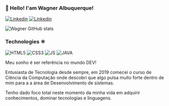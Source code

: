 ### 👋 Hello! I'am Wagner Albuquerque! 



[![Linkedin](https://img.shields.io/badge/LinkedIn-0077B5?style=for-the-badge&logo=linkedin&logoColor=white)](https://www.linkedin.com/in/wagner-albuquerque-98335015b/)
[![Linkedin](https://img.shields.io/badge/Instagram-E4405F?style=for-the-badge&logo=instagram&logoColor=white)](https://www.instagram.com/wagneralbuquerque_/)

![Wagner GitHub stats](https://github-readme-stats.vercel.app/api?username=wagneralbuquerque&count_private=true&theme=dracula)

### Technologies ⚛️

![HTML5](https://img.shields.io/badge/HTML5-E34F26?style=for-the-badge&logo=html5&logoColor=white)
![CSS3](https://img.shields.io/badge/CSS3-1572B6?style=for-the-badge&logo=css3&logoColor=white)
![JS](https://img.shields.io/badge/JavaScript-F7DF1E?style=for-the-badge&logo=javascript&logoColor=black)
![JAVA](https://img.shields.io/badge/Java-ED8B00?style=for-the-badge&logo=java&logoColor=white)


<p>
Meu sonho é ser referência no mundo DEV! 

Entusiasta de Tecnologia desde sempre, em 2019 comecei o curso de Ciência da Computação onde descobri que algo pulsa muito forte dentro de mim para a a área de Desenvolvimento de sistemas.

Tenho dado foco total neste momento da minha vida em adquirir conhecimentos, dominar tecnologias e linguagens.<p>
